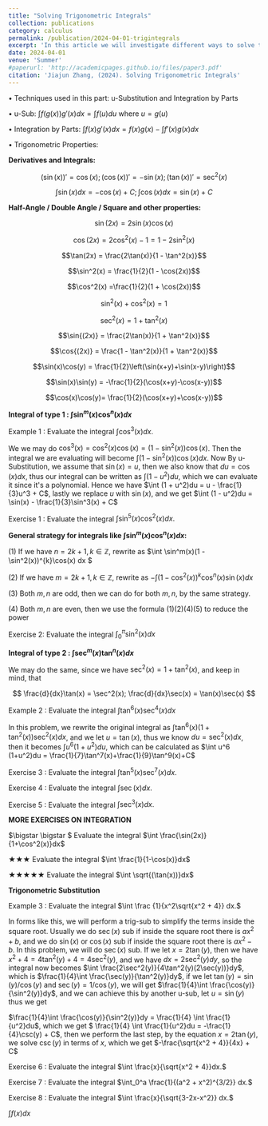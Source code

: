 ```yaml
---
title: "Solving Trigonometric Integrals"
collection: publications
category: calculus
permalink: /publication/2024-04-01-trigintegrals
excerpt: 'In this article we will investigate different ways to solve trigonometric integrals'
date: 2024-04-01
venue: 'Summer'
#paperurl: 'http://academicpages.github.io/files/paper3.pdf'
citation: 'Jiajun Zhang, (2024). Solving Trigonometric Integrals'
---
```


$\bullet$ Techniques used in this part:
u-Substitution and Integration by Parts

$\bullet$ u-Sub: $\int f(g(x)) g'(x) dx = \int f(u) du$ 
where $u = g(u)$  


$\bullet$ Integration by Parts: $\int f(x) g'(x) dx = f(x)g(x) - \int f'(x)g(x)dx$ 


$\bullet$ Trigonometric Properties:

**Derivatives and Integrals:**

$$ (\sin(x))' = \cos(x); (\cos(x))' = -\sin(x); (\tan(x))' = \sec^2(x) $$

$$ \int \sin(x) dx = -\cos(x) + C; \int \cos(x) dx = \sin(x) + C $$


**Half-Angle / Double Angle / Square and other properties:**

$$\sin(2x) = 2\sin(x)\cos(x)$$

$$\cos(2x) = 2\cos^2(x) - 1 = 1 - 2\sin^2(x)$$

$$\tan(2x) = \frac{2\tan(x)}{1 - \tan^2(x)}$$ 

$$\sin^2(x) = \frac{1}{2}(1 - \cos(2x))$$ 

$$\cos^2(x) =\frac{1}{2}(1 + \cos(2x))$$ 

$$\sin^2(x) + \cos^2(x) = 1$$

$$\sec^2(x) = 1 + \tan^2(x)$$

$$\sin{(2x)} = \frac{2\tan(x)}{1 + \tan^2(x)}$$

$$\cos{(2x)} = \frac{1 - \tan^2(x)}{1 + \tan^2(x)}$$ 

$$\sin(x)\cos(y) = \frac{1}{2}\left(\sin(x+y)+\sin(x-y)\right)$$

$$\sin(x)\sin(y) = -\frac{1}{2}(\cos(x+y)-\cos(x-y))$$

$$\cos(x)\cos(y)= \frac{1}{2}(\cos(x+y)+\cos(x-y))$$



**Integral of type 1 : $\int \sin^m(x)\cos^n(x) dx$**


Example 1 : Evaluate the integral $\int \cos^3(x) dx.$

We we may do
$\cos^3(x) = \cos^2(x) \cos(x) = (1-\sin^2(x))\cos(x)$. Then the integral we 
are evaluating will become $\int (1 - \sin^2(x))\cos(x)dx$. Now By
u-Substitution, we assume that $\sin(x) = u$, then we also know that 
$du = \cos(x)dx$, thus our integral can be written as 
$\int (1 - u^2)du$, which we can evaluate it since it's a
polynomial. Hence we have $\int (1 + u^2)du = 
u - \frac{1}{3}u^3 + C$, lastly we replace $u$ with 
$\sin(x)$, and we get $\int (1 - u^2)du = 
\sin(x) - \frac{1}{3}\sin^3(x) + C$



Exercise 1 : Evaluate the integral $\int \sin^5(x)\cos^2(x) dx.$


**General strategy for integrals like $\int \sin^m(x) \cos^n(x)dx$:**


(1) If we have $n = 2k + 1, k \in \mathbb{Z}$, rewrite as
$\int \sin^m(x)(1 - \sin^2(x))^{k}\cos(x) dx $


(2) If we have $m = 2k + 1, k \in \mathbb{Z}$, rewrite as
$-\int(1 - \cos^2(x))^{k}\cos^n(x)\sin(x) dx$


(3) Both $m,n$ are odd, then we can do for both $m,n$, by the same strategy.


(4) Both $m,n$ are even, then we use the formula (1)(2)(4)(5) to reduce the power



Exercise 2: Evaluate the integral $\int_0^{\pi}\sin^2(x)dx$



**Integral of type 2 : $\int \sec^m(x)\tan^n(x) dx$**

We may do the same, since we have $\sec^2(x) = 1 + \tan^2(x)$, and keep in mind, that

$$
\frac{d}{dx}\tan(x) = \sec^2(x); \frac{d}{dx}\sec(x) = \tan(x)\sec(x)
$$


Example 2 : Evaluate the integral $\int \tan^6(x)\sec^4(x)dx$

In this problem, we rewrite the original integral as 
$\int \tan^6(x) (1 + \tan^2(x))\sec^2 (x)dx$, and we let $u = \tan(x)$,
thus we know $du = \sec^2(x)dx$, then it becomes $\int u^6
(1+u^2)du$, which can be calculated as 
$\int u^6
(1+u^2)du = \frac{1}{7}\tan^7(x)+\frac{1}{9}\tan^9(x)+C$



Exercise 3 : Evaluate the integral $\int \tan^5(x)\sec^7(x) dx$.


Exercise 4 : Evaluate the integral $\int \sec(x) dx.$


Exercise 5 : Evaluate the integral $\int \sec^3(x) dx.$
 

**MORE EXERCISES ON INTEGRATION**

$\bigstar \bigstar $ Evaluate the integral $\int \frac{\sin(2x)}{1+\cos^2(x)}dx$


$\bigstar \bigstar \bigstar$ Evaluate the integral $\int \frac{1}{1-\cos(x)}dx$


$\bigstar \bigstar \bigstar \bigstar \bigstar$ Evaluate the integral $\int \sqrt{(\tan(x))}dx$


**Trigonometric Substitution**


Example 3 : Evaluate the integral $\int \frac
{1}{x^2\sqrt{x^2 + 4}} dx.$

In forms like this, we will perform a trig-sub to simplify the 
terms inside the square root. Usually we do $\sec(x)$ sub if inside the square 
root there is $ax^2 + b$, and we do $\sin(x)$ or $\cos(x)$ sub if inside the 
square root there is $ax^2 - b$. In this problem, we will do $\sec(x)$ sub.
If we let $x = 2\tan(y)$, then we have $x^2 + 4 = 4\tan^2(y) + 4 = 
4\sec^2(y)$, and we have $dx = 2\sec^2(y)dy$, so the integral now becomes
$\int \frac{2\sec^2(y)}{4\tan^2(y)(2\sec(y))}dy$, which is 
$\frac{1}{4}\int \frac{\sec(y)}{\tan^2(y)}dy$, if we let 
$\tan(y) = \sin(y) / \cos(y)$ and $\sec(y) = 1 / \cos(y)$, we will get 
$\frac{1}{4}\int \frac{\cos(y)}{\sin^2(y)}dy$, and we can achieve this 
by another u-sub, let $u = \sin(y)$ thus we get

$\frac{1}{4}\int \frac{\cos(y)}{\sin^2(y)}dy = 
\frac{1}{4} \int \frac{1}{u^2}du$, 
which we get 
$ 
\frac{1}{4} \int \frac{1}{u^2}du = -\frac{1}{4}\csc(y) + C$, then 
we perform the last step, by the equation $x = 2\tan(y)$, we solve 
$\csc(y)$ in terms of $x$, which we get $-\frac{\sqrt{x^2 + 4}}{4x} + C$



Exercise 6 : Evaluate the integral $\int \frac{x}{\sqrt{x^2 + 4}}dx.$


Exercise 7 : Evaluate the integral $\int_0^a \frac{1}{(a^2 + x^2)^{3/2}} dx.$


Exercise 8 : Evaluate the integral $\int \frac{x}{\sqrt{3-2x-x^2}} dx.$

$\displaystyle{\int f(x)dx}$







